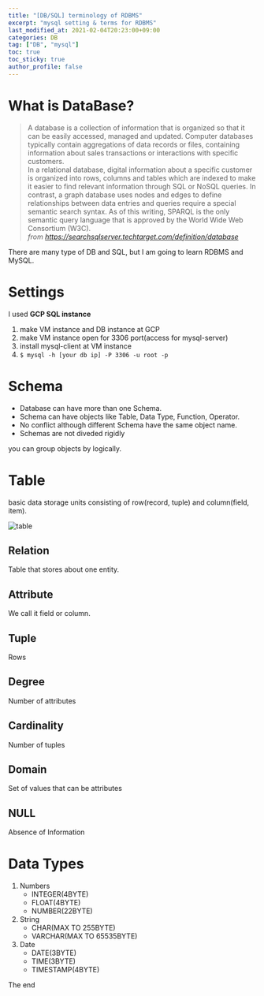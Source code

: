 ```yaml
---
title: "[DB/SQL] terminology of RDBMS"
excerpt: "mysql setting & terms for RDBMS"
last_modified_at: 2021-02-04T20:23:00+09:00
categories: DB
tag: ["DB", "mysql"]
toc: true
toc_sticky: true
author_profile: false
---
```


# What is DataBase?

> A database is a collection of information that is organized so that it can be easily accessed, managed and updated. Computer databases typically contain aggregations of data records or files, containing information about sales transactions or interactions with specific customers.  
> In a relational database, digital information about a specific customer is organized into rows, columns and tables which are indexed to make it easier to find relevant information through SQL or NoSQL queries. In contrast, a graph database uses nodes and edges to define relationships between data entries and queries require a special semantic search syntax.  As of this writing, SPARQL is the only semantic query language that is approved by the World Wide Web Consortium (W3C).  
> *from https://searchsqlserver.techtarget.com/definition/database*  

There are many type of DB and SQL, but I am going to learn RDBMS and MySQL.

# Settings

I used **GCP SQL instance**

1. make VM instance and DB instance at GCP
2. make VM instance open for 3306 port(access for mysql-server)
3. install mysql-client at VM instance
4. `$ mysql -h [your db ip] -P 3306 -u root -p`

# Schema

* Database can have more than one Schema.  
* Schema can have objects like Table, Data Type, Function, Operator.
* No conflict although different Schema have the same object name.
* Schemas are not diveded rigidly

you can group objects by logically.

# Table

basic data storage units consisting of row(record, tuple) and column(field, item).

![table](https://2.bp.blogspot.com/-vnLOqePAUso/WsNiTU6dKyI/AAAAAAAAGDE/ZMNQTX-x3Ws8MTiDV5motp0ivXiVMB5ZACLcBGAs/s1600/table.png)

## Relation

Table that stores about one entity.

## Attribute

We call it field or column.

## Tuple

Rows

## Degree

Number of attributes

## Cardinality

Number of tuples

## Domain

Set of values that can be attributes

## NULL

Absence of Information

# Data Types

1. Numbers
	* INTEGER(4BYTE)
	* FLOAT(4BYTE)
	* NUMBER(22BYTE)
2. String
	* CHAR(MAX TO 255BYTE)
	* VARCHAR(MAX TO 65535BYTE)
3. Date
	* DATE(3BYTE)
	* TIME(3BYTE)
	* TIMESTAMP(4BYTE)

The end